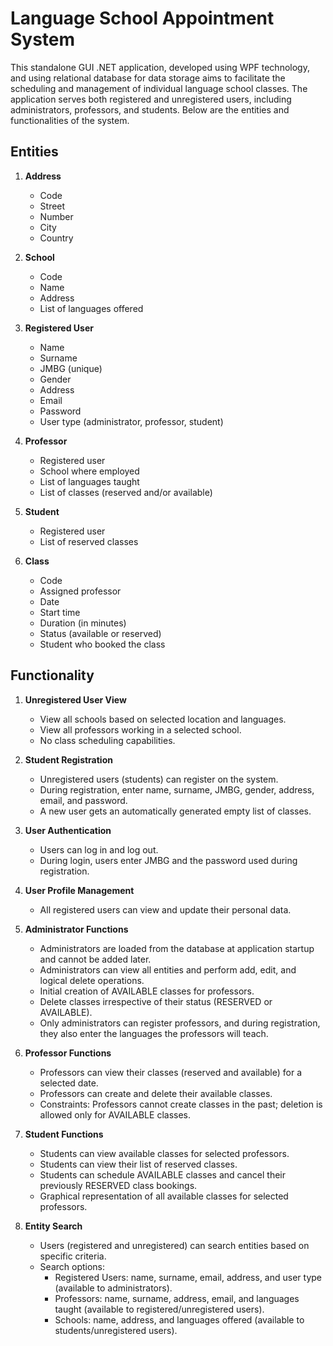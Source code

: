 # Language School Appointment System
This standalone GUI .NET application, developed using WPF technology, and using relational database for data storage aims to facilitate the scheduling and management of individual language school classes. 
The application serves both registered and unregistered users, including administrators, professors, and students. Below are the entities and functionalities of the system.

## Entities
1. **Address**
   - Code
   - Street
   - Number
   - City
   - Country

2. **School**
   - Code
   - Name
   - Address
   - List of languages offered

3. **Registered User**
   - Name
   - Surname
   - JMBG (unique)
   - Gender
   - Address
   - Email
   - Password
   - User type (administrator, professor, student)

4. **Professor**
   - Registered user
   - School where employed
   - List of languages taught
   - List of classes (reserved and/or available)

5. **Student**
   - Registered user
   - List of reserved classes

6. **Class**
   - Code
   - Assigned professor
   - Date
   - Start time
   - Duration (in minutes)
   - Status (available or reserved)
   - Student who booked the class

## Functionality

1. **Unregistered User View**
   - View all schools based on selected location and languages.
   - View all professors working in a selected school.
   - No class scheduling capabilities.

2. **Student Registration**
   - Unregistered users (students) can register on the system.
   - During registration, enter name, surname, JMBG, gender, address, email, and password.
   - A new user gets an automatically generated empty list of classes.

3. **User Authentication**
   - Users can log in and log out.
   - During login, users enter JMBG and the password used during registration.

4. **User Profile Management**
   - All registered users can view and update their personal data.

5. **Administrator Functions**
   - Administrators are loaded from the database at application startup and cannot be added later.
   - Administrators can view all entities and perform add, edit, and logical delete operations.
   - Initial creation of AVAILABLE classes for professors.
   - Delete classes irrespective of their status (RESERVED or AVAILABLE).
   - Only administrators can register professors, and during registration, they also enter the languages the professors will teach.

6. **Professor Functions**
   - Professors can view their classes (reserved and available) for a selected date.
   - Professors can create and delete their available classes.
   - Constraints: Professors cannot create classes in the past; deletion is allowed only for AVAILABLE classes.

7. **Student Functions**
   - Students can view available classes for selected professors.
   - Students can view their list of reserved classes.
   - Students can schedule AVAILABLE classes and cancel their previously RESERVED class bookings.
   - Graphical representation of all available classes for selected professors.

8. **Entity Search**
   - Users (registered and unregistered) can search entities based on specific criteria.
   - Search options:
     - Registered Users: name, surname, email, address, and user type (available to administrators).
     - Professors: name, surname, address, email, and languages taught (available to registered/unregistered users).
     - Schools: name, address, and languages offered (available to students/unregistered users).
   
